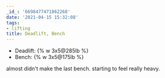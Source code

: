 ```yaml
---
_id_: '6698477471862268'
date: '2021-04-15 15:32:08'
tags:
- lifting
title: Deadlift, Bench
---
```


- Deadlift: {% w 3x5@285lb %}
- Bench: {% w 3x5@175lb %}

almost didn't make the last bench. starting to feel really heavy.
